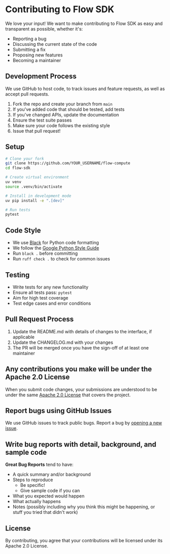 # Contributing to Flow SDK

We love your input! We want to make contributing to Flow SDK as easy and transparent as possible, whether it's:

- Reporting a bug
- Discussing the current state of the code
- Submitting a fix
- Proposing new features
- Becoming a maintainer

## Development Process

We use GitHub to host code, to track issues and feature requests, as well as accept pull requests.

1. Fork the repo and create your branch from `main`
2. If you've added code that should be tested, add tests
3. If you've changed APIs, update the documentation
4. Ensure the test suite passes
5. Make sure your code follows the existing style
6. Issue that pull request!

## Setup

```bash
# Clone your fork
git clone https://github.com/YOUR_USERNAME/flow-compute
cd flow-sdk

# Create virtual environment
uv venv
source .venv/bin/activate

# Install in development mode
uv pip install -e ".[dev]"

# Run tests
pytest
```

## Code Style

- We use [Black](https://github.com/psf/black) for Python code formatting
- We follow the [Google Python Style Guide](https://google.github.io/styleguide/pyguide.html)
- Run `black .` before committing
- Run `ruff check .` to check for common issues

## Testing

- Write tests for any new functionality
- Ensure all tests pass: `pytest`
- Aim for high test coverage
- Test edge cases and error conditions

## Pull Request Process

1. Update the README.md with details of changes to the interface, if applicable
2. Update the CHANGELOG.md with your changes
3. The PR will be merged once you have the sign-off of at least one maintainer

## Any contributions you make will be under the Apache 2.0 License

When you submit code changes, your submissions are understood to be under the same [Apache 2.0 License](LICENSE.txt) that covers the project.

## Report bugs using GitHub Issues

We use GitHub issues to track public bugs. Report a bug by [opening a new issue](https://github.com/mithrilcompute/flow/issues/new).

## Write bug reports with detail, background, and sample code

**Great Bug Reports** tend to have:

- A quick summary and/or background
- Steps to reproduce
  - Be specific!
  - Give sample code if you can
- What you expected would happen
- What actually happens
- Notes (possibly including why you think this might be happening, or stuff you tried that didn't work)

## License

By contributing, you agree that your contributions will be licensed under its Apache 2.0 License.